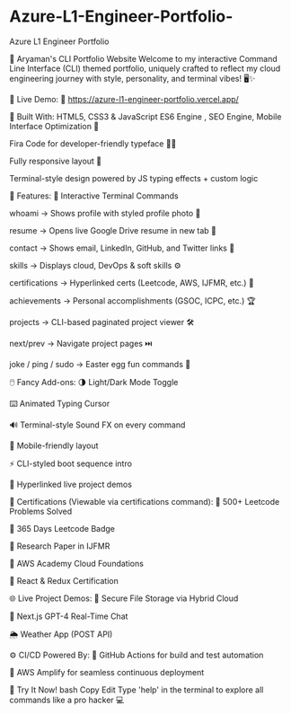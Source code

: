 # Azure-L1-Engineer-Portfolio-
Azure L1 Engineer Portfolio 

🚀 Aryaman's CLI Portfolio Website
Welcome to my interactive Command Line Interface (CLI) themed portfolio, uniquely crafted to reflect my cloud engineering journey with style, personality, and terminal vibes! 🖥️✨

🌟 Live Demo:
🔗 https://azure-l1-engineer-portfolio.vercel.app/

🔧 Built With:
HTML5, CSS3 & JavaScript ES6 Engine , SEO Engine, Mobile Interface Optimization 🧩

Fira Code for developer-friendly typeface 👨‍💻

Fully responsive layout 📱

Terminal-style design powered by JS typing effects + custom logic

🎯 Features:
🧠 Interactive Terminal Commands

whoami → Shows profile with styled profile photo 👤

resume → Opens live Google Drive resume in new tab 📄

contact → Shows email, LinkedIn, GitHub, and Twitter links 💼

skills → Displays cloud, DevOps & soft skills ⚙️

certifications → Hyperlinked certs (Leetcode, AWS, IJFMR, etc.) 🏅

achievements → Personal accomplishments (GSOC, ICPC, etc.) 🏆

projects → CLI-based paginated project viewer 🛠️

next/prev → Navigate project pages ⏭️

joke / ping / sudo → Easter egg fun commands 🎉

🖱️ Fancy Add-ons:
🌗 Light/Dark Mode Toggle

⌨️ Animated Typing Cursor

🔊 Terminal-style Sound FX on every command

📱 Mobile-friendly layout

⚡️ CLI-styled boot sequence intro

📎 Hyperlinked live project demos

🔗 Certifications (Viewable via certifications command):
📄 500+ Leetcode Problems Solved

📄 365 Days Leetcode Badge

📄 Research Paper in IJFMR

📄 AWS Academy Cloud Foundations

📄 React & Redux Certification

🌐 Live Project Demos:
🔐 Secure File Storage via Hybrid Cloud

💬 Next.js GPT-4 Real-Time Chat

🌦️ Weather App (POST API)

⚙️ CI/CD Powered By:
🧬 GitHub Actions for build and test automation

🚀 AWS Amplify for seamless continuous deployment

🧪 Try It Now!
bash
Copy
Edit
Type 'help' in the terminal to explore all commands like a pro hacker 💻

